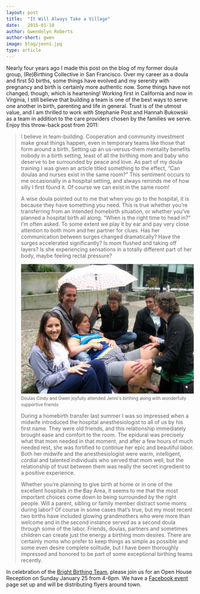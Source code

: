 ```yaml
---
layout: post
title:  "It Will Always Take a Village"
date:   2015-01-10
author: Gwendolyn Roberts
author-short: gwen
image: blog/jenni.jpg
type: article
---
```



Nearly four years ago I made this post on the blog of my former doula group, (Re)Birthing Collective in San Francisco. Over my career as a doula and first 50 births, some things have evolved and my serenity with pregnancy and birth is certainly more authentic now. Some things have not changed, though, which is heartening! Working first in California and now in Virginia, I still believe that building a team is one of the best ways to serve one another in birth, parenting and life in general. Trust is of the utmost value, and I am thrilled to work with Stephanie Post and Hannah Bukowski as a team in addition to the care providers chosen by the families we serve. Enjoy this throw-back post from 2011:

> I believe in team-building. Cooperation and community investment make great things happen, even in temporary teams like those that form around a birth. Setting up an us-versus-them mentality benefits nobody in a birth setting, least of all the birthing mom and baby who deserve to be surrounded by peace and love. As part of my doula training I was given an article titled something to the effect, “Can doulas and nurses exist in the same room?” This sentiment occurs to me occasionally in a hospital setting, and always reminds me of how silly I first found it. Of course we can exist in the same room!
> 
> A wise doula pointed out to me that when you go to the hospital, it is because they have something you need. This is true whether you’re transferring from an intended homebirth situation, or whether you’ve planned a hospital birth all along. “When is the right time to head in?” I’m often asked. To some extent we play it by ear and pay very close attention to both mom and her partner for clues. Has her communication between surges changed dramatically? Have the surges accelerated significantly? Is mom flushed and taking off layers? Is she experiencing sensations in a totally different part of her body, maybe feeling rectal pressure?
> 
> ![Jenni](/images/blog/jenni.jpg)
> <small>Doulas Cindy and Gwen joyfully attended Jenni's birthing along with wonderfully supportive friends</small>
> 
> During a homebirth transfer last summer I was so impressed when a midwife introduced the hospital anesthesiologist to all of us by his first name. They were old friends, and this relationship immediately brought ease and comfort to the room. The epidural was precisely what that mom needed in that moment, and after a few hours of much needed rest, she was fortified to continue her epic and beautiful labor. Both her midwife and the anesthesiologist were warm, intelligent, cordial and talented individuals who served that mom well, but the relationship of trust between them was really the secret ingredient to a positive experience.
> 
> Whether you’re planning to give birth at home or in one of the excellent hospitals in the Bay Area, it seems to me that the most important choices come down to being surrounded by the right people. Will a parent, sibling or family member distract some moms during labor? Of course in some cases that’s true, but my most recent two births have included glowing grandmothers who were more than welcome and in the second instance served as a second doula through some of the labor. Friends, doulas, partners and sometimes children can create just the energy a birthing mom desires. There are certainly moms who prefer to keep things as simple as possible and some even desire complete solitude, but I have been thoroughly impressed and honored to be part of some exceptional birthing teams recently.

In celebration of the [Bright Birthing Team](/aboutus), please join us for an Open House Reception on Sunday January 25 from 4-6pm. We have a [Facebook event](https://www.facebook.com/events/337696536417516/) page set up and will be distributing flyers around town. 
